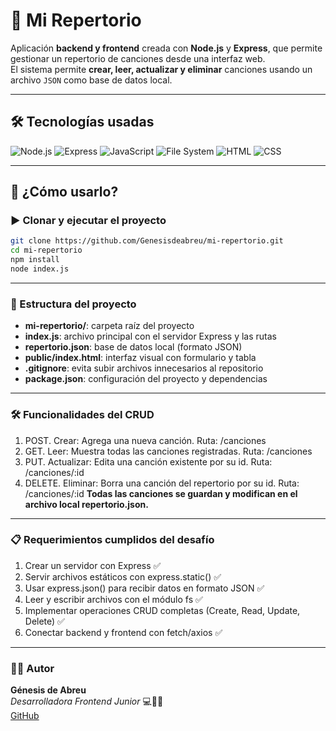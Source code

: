 # 🎵 Mi Repertorio

Aplicación **backend y frontend** creada con **Node.js** y **Express**, que permite gestionar un repertorio de canciones desde una interfaz web.  
El sistema permite **crear, leer, actualizar y eliminar** canciones usando un archivo `JSON` como base de datos local.

---

## 🛠️ Tecnologías usadas

![Node.js](https://img.shields.io/badge/Node.js-339933?style=for-the-badge&logo=node.js&logoColor=white)
![Express](https://img.shields.io/badge/Express.js-black?style=for-the-badge)
![JavaScript](https://img.shields.io/badge/JavaScript-F7DF1E?style=for-the-badge&logo=javascript&logoColor=black)
![File System](https://img.shields.io/badge/File_System-gray?style=for-the-badge)
![HTML](https://img.shields.io/badge/HTML5-E34F26?style=for-the-badge&logo=html5&logoColor=white)
![CSS](https://img.shields.io/badge/CSS3-1572B6?style=for-the-badge&logo=css3&logoColor=white)

---

## 🚀 ¿Cómo usarlo?

### ▶️ Clonar y ejecutar el proyecto

```bash
git clone https://github.com/Genesisdeabreu/mi-repertorio.git
cd mi-repertorio
npm install
node index.js 
```

---

### 📁 Estructura del proyecto
- **mi-repertorio/**: carpeta raíz del proyecto
- **index.js**: archivo principal con el servidor Express y las rutas
- **repertorio.json**: base de datos local (formato JSON)
- **public/index.html**: interfaz visual con formulario y tabla
- **.gitignore**: evita subir archivos innecesarios al repositorio
- **package.json**: configuración del proyecto y dependencias

---

### 🛠️ Funcionalidades del CRUD
1. POST. Crear: Agrega una nueva canción. Ruta: /canciones
2. GET. Leer: Muestra todas las canciones registradas. Ruta: /canciones
3. PUT. Actualizar: Edita una canción existente por su id. Ruta: /canciones/:id
4. DELETE. Eliminar: Borra una canción del repertorio por su id. Ruta: /canciones/:id
**Todas las canciones se guardan y modifican en el archivo local repertorio.json.**

---

### 📋 Requerimientos cumplidos del desafío
1. Crear un servidor con Express ✅
2. Servir archivos estáticos con express.static() ✅ 
3. Usar express.json() para recibir datos en formato JSON ✅ 
4. Leer y escribir archivos con el módulo fs ✅ 
5. Implementar operaciones CRUD completas (Create, Read, Update, Delete) ✅  
6. Conectar backend y frontend con fetch/axios ✅

---

### 👩‍💻 Autor
**Génesis de Abreu**  
*Desarrolladora Frontend Junior* 💻🎨✨  
[GitHub](https://github.com/Genesisdeabreu)

